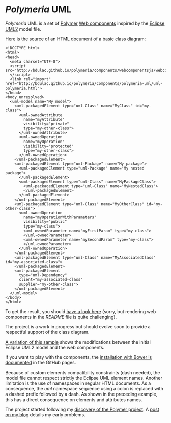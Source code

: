 *Polymeria* UML
========

*Polymeria* UML is a set of [Polymer](https://www.polymer-project.org/) [Web components](http://www.w3.org/TR/custom-elements/) inspired by the [Eclipse UML2](http://www.eclipse.org/modeling/mdt/?project=uml2) model file.


Here is the source of an HTML document of a basic class diagram:

    <!DOCTYPE html>
    <html>
    <head>
      <meta charset="UTF-8">
      <script src="http://bdulac.github.io/polymeria/components/webcomponentsjs/webcomponents.js">
      </script>
      <link rel="import" href="http://bdulac.github.io/polymeria/components/polymeria-uml/uml-polymeria.html">
    </head>
    <body unresolved>
      <uml-model name="My model">
        <uml-packagedElement type="uml-Class" name="MyClass" id="my-class">
          <uml-ownedAttribute
            name="myAttribute"
            visibility="private"
            type="my-other-class">
          </uml-ownedAttribute>
          <uml-ownedOperation
            name="myOperation"
            visibility="protected"
            type="my-other-class">
          </uml-ownedOperation>
        </uml-packagedElement>
        <uml-packagedElement type="uml-Package" name="My package">
          <uml-packagedElement type="uml-Package" name="My nested package">
          </uml-packagedElement>
          <uml-packagedElement type="uml-Class" name="MyPackageClass">
            <uml-packagedElement type="uml-Class" name="MyNestedClass">
            </uml-packagedElement>
          </uml-packagedElement>
        </uml-packagedElement>
        <uml-packagedElement type="uml-Class" name="MyOtherClass" id="my-other-class">
          <uml-ownedOperation
            name="myOperationWithParameters"
            visibility="public"
            type="my-class">
            <uml-ownedParameter name="myFirstParam" type="my-class">
            </uml-ownedParameter>
            <uml-ownedParameter name="mySecondParam" type="my-class">
            </uml-ownedParameter>
          </uml-ownedOperation>
        </uml-packagedElement>
        <uml-packagedElement type="uml-Class" name="MyAssociatedClass" id="my-associated-class">
        </uml-packagedElement>
        <uml-packagedElement
          type="uml-Dependency"
          client="my-associated-class"
          supplier="my-other-class">
        </uml-packagedElement>
      </uml-model>
    </body>
    </html>

To get the result, you should [have a look here](http://bdulac.github.io/polymeria/sample/general/) (sorry, but rendering web components in the *README* file is quite challenging).

The project is a work in progress but should evolve soon to provide a respectful support of the class diagram.

[A variation of this sample](http://bdulac.github.io/sample/polymeria) shows the modifications between the initial Eclipse UML2 model and the web components.

If you want to play with the components, the [installation with Bower is documented](http://bdulac.github.io/polymeria/installation/) in the GitHub pages.

Because of custom elements compatibility constraints (dash needed), the model file cannot respect strictly the Eclipse UML element names. Another limitation is the use of namespaces in regular HTML documents. As a consequence, the *uml* namespace sequence using a colon is replaced with a dashed prefix followed by a dash. As shown in the preceding example, this has a direct consequence on elements and attributes names.

The project started following my [discovery of the Polymer project](http://bdulac.github.io/note/web-components-polymer). A [post on my blog](http://bdulac.github.io/note/web-components-adapation-xml-document) details my early problems.
